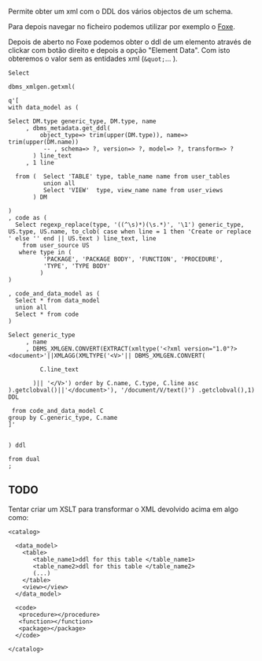
Permite obter um xml com o DDL dos vários objectos de um schema.

Para depois navegar no ficheiro podemos utilizar por exemplo o [Foxe](http://www.firstobject.com/dn_editor.htm).
  
Depois de aberto no Foxe podemos obter o ddl de um elemento através de clickar com botão direito e depois a opção "Element Data". Com isto obteremos o valor sem as entidades xml (```&quot;```... ).

```
Select 

dbms_xmlgen.getxml(

q'[
with data_model as (

Select DM.type generic_type, DM.type, name 
     , dbms_metadata.get_ddl(
         object_type=> trim(upper(DM.type)), name=> trim(upper(DM.name))
          -- , schema=> ?, version=> ?, model=> ?, transform=> ?
       ) line_text
     , 1 line
 
  from (  Select 'TABLE' type, table_name name from user_tables
          union all 
          Select 'VIEW'  type, view_name name from user_views
       ) DM 

)
, code as (
  Select regexp_replace(type, '((^\s)*)(\s.*)', '\1') generic_type, US.type, US.name, to_clob( case when line = 1 then 'Create or replace ' else '' end || US.text ) line_text, line  
    from user_source US  
   where type in (
          'PACKAGE', 'PACKAGE BODY', 'FUNCTION', 'PROCEDURE', 
          'TYPE', 'TYPE BODY'
         )
) 

, code_and_data_model as (
  Select * from data_model 
  union all 
  Select * from code 
)

Select generic_type
     , name
     , DBMS_XMLGEN.CONVERT(EXTRACT(xmltype('<?xml version="1.0"?><document>'||XMLAGG(XMLTYPE('<V>'|| DBMS_XMLGEN.CONVERT(

         C.line_text 

       )|| '</V>') order by C.name, C.type, C.line asc ).getclobval()||'</document>'), '/document/V/text()') .getclobval(),1) DDL 
 
 from code_and_data_model C
group by C.generic_type, C.name
]'


) ddl 

from dual 
;
```
## TODO
  
Tentar criar um XSLT para transformar o XML devolvido acima em algo como:
  
```
<catalog>

  <data_model>
    <table> 
       <table_name1>ddl for this table </table_name1>
       <table_name2>ddl for this table </table_name2>
       (...)
    </table>
    <view></view>
  </data_model>

  <code>
   <procedure></procedure>
   <function></function> 
   <package></package>  
  </code>  

</catalog>
```

